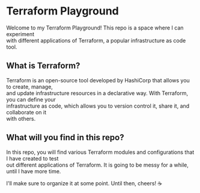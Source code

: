 # Terraform Playground  
  
Welcome to my Terraform Playground! This repo is a space where I can experiment  
with different applications of Terraform, a popular infrastructure as code tool.  
  
## What is Terraform?  
  
Terraform is an open-source tool developed by HashiCorp that allows you to create, manage,  
and update infrastructure resources in a declarative way. With Terraform, you can define your  
infrastructure as code, which allows you to version control it, share it, and collaborate on it  
with others.  
  
## What will you find in this repo?  
  
In this repo, you will find various Terraform modules and configurations that I have created to test  
out different applications of Terraform. It is going to be messy for a while, until I have more time.
  
I'll make sure to organize it at some point. Until then, cheers! ☕
